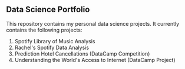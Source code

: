 ## Data Science Portfolio 

This repository contains my personal data science projects. It currently contains the following projects: 

1. Spotify Library of Music Analysis
2. Rachel's Spotify Data Analysis
3. Prediction Hotel Cancellations (DataCamp Competition)
4. Understanding the World's Access to Internet (DataCamp Project)

